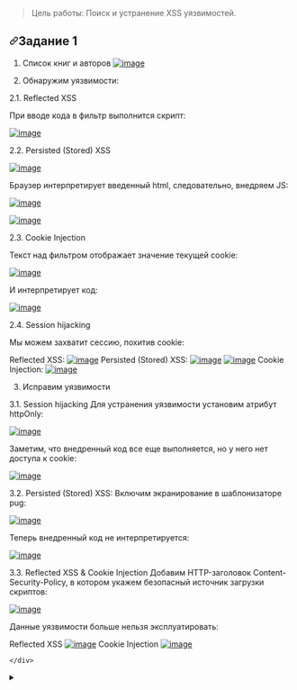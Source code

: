 
<blockquote>
<p dir="auto">Цель работы: Поиск и устранение XSS уязвимостей.</p>
</blockquote>
<h2 dir="auto"><a id="user-content-задание-1" class="anchor" aria-hidden="true" href="#задание-1"><svg class="octicon octicon-link" viewBox="0 0 16 16" version="1.1" width="16" height="16" aria-hidden="true"><path fill-rule="evenodd" d="M7.775 3.275a.75.75 0 001.06 1.06l1.25-1.25a2 2 0 112.83 2.83l-2.5 2.5a2 2 0 01-2.83 0 .75.75 0 00-1.06 1.06 3.5 3.5 0 004.95 0l2.5-2.5a3.5 3.5 0 00-4.95-4.95l-1.25 1.25zm-4.69 9.64a2 2 0 010-2.83l2.5-2.5a2 2 0 012.83 0 .75.75 0 001.06-1.06 3.5 3.5 0 00-4.95 0l-2.5 2.5a3.5 3.5 0 004.95 4.95l1.25-1.25a.75.75 0 00-1.06-1.06l-1.25 1.25a2 2 0 01-2.83 0z"></path></svg></a>Задание 1</h2>
<ol dir="auto">
<li>
<p dir="auto">Список книг и авторов
<a target="_blank" rel="noopener noreferrer" href="https://user-images.githubusercontent.com/82168526/146250673-84ec30dd-8ec2-413f-821d-c114268b0464.png"><img src="https://user-images.githubusercontent.com/82168526/146250673-84ec30dd-8ec2-413f-821d-c114268b0464.png" alt="image" style="max-width: 100%;"></a></p>
</li>
<li>
<p dir="auto">Обнаружим уязвимости:</p>
</li>
</ol>
<p dir="auto">2.1. Reflected XSS</p>
<p dir="auto">При вводе кода в фильтр выполнится скрипт:</p>
<p dir="auto"><a target="_blank" rel="noopener noreferrer" href="https://user-images.githubusercontent.com/82168526/146250711-0c550137-9a09-4b69-a7e0-4dc1c3a68323.png"><img src="https://user-images.githubusercontent.com/82168526/146250711-0c550137-9a09-4b69-a7e0-4dc1c3a68323.png" alt="image" style="max-width: 100%;"></a></p>
<p dir="auto">2.2. Persisted (Stored) XSS</p>
<p dir="auto"><a target="_blank" rel="noopener noreferrer" href="https://user-images.githubusercontent.com/82168526/146250754-e7447154-f5ac-410f-916b-4a4d174e01df.png"><img src="https://user-images.githubusercontent.com/82168526/146250754-e7447154-f5ac-410f-916b-4a4d174e01df.png" alt="image" style="max-width: 100%;"></a></p>
<p dir="auto">Браузер интерпретирует введенный html, следовательно, внедряем JS:</p>
<p dir="auto"><a target="_blank" rel="noopener noreferrer" href="https://user-images.githubusercontent.com/82168526/146250785-30cfe791-18a0-4d1d-b9ea-c2e297e01174.png"><img src="https://user-images.githubusercontent.com/82168526/146250785-30cfe791-18a0-4d1d-b9ea-c2e297e01174.png" alt="image" style="max-width: 100%;"></a></p>
<p dir="auto"><a target="_blank" rel="noopener noreferrer" href="https://user-images.githubusercontent.com/82168526/146250796-1f897a5f-c2f6-4ecd-ad97-8b3b50e98130.png"><img src="https://user-images.githubusercontent.com/82168526/146250796-1f897a5f-c2f6-4ecd-ad97-8b3b50e98130.png" alt="image" style="max-width: 100%;"></a></p>
<p dir="auto">2.3. Cookie Injection</p>
<p dir="auto">Текст над фильтром отображает значение текущей cookie:</p>
<p dir="auto"><a target="_blank" rel="noopener noreferrer" href="https://user-images.githubusercontent.com/82168526/146251002-0dde544b-1d89-4acf-8ca8-a57014278f7b.png"><img src="https://user-images.githubusercontent.com/82168526/146251002-0dde544b-1d89-4acf-8ca8-a57014278f7b.png" alt="image" style="max-width: 100%;"></a></p>
<p dir="auto">И интерпретирует код:</p>
<p dir="auto"><a target="_blank" rel="noopener noreferrer" href="https://user-images.githubusercontent.com/82168526/146251027-795240be-f356-4b11-b07f-1cbe28babb4f.png"><img src="https://user-images.githubusercontent.com/82168526/146251027-795240be-f356-4b11-b07f-1cbe28babb4f.png" alt="image" style="max-width: 100%;"></a></p>
<p dir="auto">2.4. Session hijacking</p>
<p dir="auto">Мы можем захватит сессию, похитив cookie:</p>
<p dir="auto">Reflected XSS:
<a target="_blank" rel="noopener noreferrer" href="https://user-images.githubusercontent.com/82168526/146251051-6a530b65-0913-4511-8ecd-d5a3634de3df.png"><img src="https://user-images.githubusercontent.com/82168526/146251051-6a530b65-0913-4511-8ecd-d5a3634de3df.png" alt="image" style="max-width: 100%;"></a>
Persisted (Stored) XSS:
<a target="_blank" rel="noopener noreferrer" href="https://user-images.githubusercontent.com/82168526/146251085-64388aeb-7fb1-452b-a1d7-f6c72549a920.png"><img src="https://user-images.githubusercontent.com/82168526/146251085-64388aeb-7fb1-452b-a1d7-f6c72549a920.png" alt="image" style="max-width: 100%;"></a>
<a target="_blank" rel="noopener noreferrer" href="https://user-images.githubusercontent.com/82168526/146251100-6fc95f45-3cb2-43cd-b387-fd6ef4bd5964.png"><img src="https://user-images.githubusercontent.com/82168526/146251100-6fc95f45-3cb2-43cd-b387-fd6ef4bd5964.png" alt="image" style="max-width: 100%;"></a>
Cookie Injection:
<a target="_blank" rel="noopener noreferrer" href="https://user-images.githubusercontent.com/82168526/146251120-e5db4aae-c5e3-416c-bb1d-145555386ca1.png"><img src="https://user-images.githubusercontent.com/82168526/146251120-e5db4aae-c5e3-416c-bb1d-145555386ca1.png" alt="image" style="max-width: 100%;"></a></p>
<ol start="3" dir="auto">
<li>Исправим уязвимости</li>
</ol>
<p dir="auto">3.1. Session hijacking
Для устранения уязвимости установим атрибут httpOnly:</p>
<p dir="auto"><a target="_blank" rel="noopener noreferrer" href="https://user-images.githubusercontent.com/82168526/146251180-524c668e-f388-4c38-865c-8f6a925e8044.png"><img src="https://user-images.githubusercontent.com/82168526/146251180-524c668e-f388-4c38-865c-8f6a925e8044.png" alt="image" style="max-width: 100%;"></a></p>
<p dir="auto">Заметим, что внедренный код все еще выполняется, но у него нет доступа к cookie:</p>
<p dir="auto"><a target="_blank" rel="noopener noreferrer" href="https://user-images.githubusercontent.com/82168526/146251196-8ff6ed7b-f559-496f-be3d-336ab6193a5b.png"><img src="https://user-images.githubusercontent.com/82168526/146251196-8ff6ed7b-f559-496f-be3d-336ab6193a5b.png" alt="image" style="max-width: 100%;"></a></p>
<p dir="auto">3.2. Persisted (Stored) XSS:
Включим экранирование в шаблонизаторе pug:</p>
<p dir="auto"><a target="_blank" rel="noopener noreferrer" href="https://user-images.githubusercontent.com/82168526/146251220-969f1cba-d812-47e6-8845-ad5e6ba996fb.png"><img src="https://user-images.githubusercontent.com/82168526/146251220-969f1cba-d812-47e6-8845-ad5e6ba996fb.png" alt="image" style="max-width: 100%;"></a></p>
<p dir="auto">Теперь внедренный код не интерпретируется:</p>
<p dir="auto"><a target="_blank" rel="noopener noreferrer" href="https://user-images.githubusercontent.com/82168526/146251281-a19bf1b3-c403-43fa-811d-43552f92f81d.png"><img src="https://user-images.githubusercontent.com/82168526/146251281-a19bf1b3-c403-43fa-811d-43552f92f81d.png" alt="image" style="max-width: 100%;"></a></p>
<p dir="auto">3.3. Reflected XSS &amp; Cookie Injection
Добавим HTTP-заголовок Content-Security-Policy, в котором укажем безопасный источник загрузки скриптов:</p>
<p dir="auto"><a target="_blank" rel="noopener noreferrer" href="https://user-images.githubusercontent.com/82168526/146251344-e52b63d6-5feb-4e5c-a8d6-4076ce7d6c2b.png"><img src="https://user-images.githubusercontent.com/82168526/146251344-e52b63d6-5feb-4e5c-a8d6-4076ce7d6c2b.png" alt="image" style="max-width: 100%;"></a></p>
<p dir="auto">Данные уязвимости больше нельзя эксплуатировать:</p>
<p dir="auto">Reflected XSS
<a target="_blank" rel="noopener noreferrer" href="https://user-images.githubusercontent.com/82168526/146251362-78927821-0d98-4bde-a2b3-bfcc195db730.png"><img src="https://user-images.githubusercontent.com/82168526/146251362-78927821-0d98-4bde-a2b3-bfcc195db730.png" alt="image" style="max-width: 100%;"></a>
Cookie Injection
<a target="_blank" rel="noopener noreferrer" href="https://user-images.githubusercontent.com/82168526/146251374-7d91a958-f406-4d81-948d-7b8ef20f153b.png"><img src="https://user-images.githubusercontent.com/82168526/146251374-7d91a958-f406-4d81-948d-7b8ef20f153b.png" alt="image" style="max-width: 100%;"></a></p>
</article>
  </div>

    </div>

  </readme-toc>

  

  <details class="details-reset details-overlay details-overlay-dark" id="jumpto-line-details-dialog">
    <summary data-hotkey="l" aria-label="Jump to line"></summary>
    <details-dialog class="Box Box--overlay d-flex flex-column anim-fade-in fast linejump" aria-label="Jump to line">
      <!-- '"` --><!-- </textarea></xmp> --></option></form><form class="js-jump-to-line-form Box-body d-flex" action="" accept-charset="UTF-8" method="get">
        <input class="form-control flex-auto mr-3 linejump-input js-jump-to-line-field" type="text" placeholder="Jump to line&hellip;" aria-label="Jump to line" autofocus>
        <button data-close-dialog="" type="submit" data-view-component="true" class="btn">  Go
</button>
</form>    </details-dialog>
  </details>
  
  <div class="Popover-message Popover-message--large Popover-message--top-left TagsearchPopover mt-1 mb-4 mx-auto Box color-shadow-large">
    <div class="TagsearchPopover-content js-tagsearch-popover-content overflow-auto" style="will-change:transform;">
    </div>
